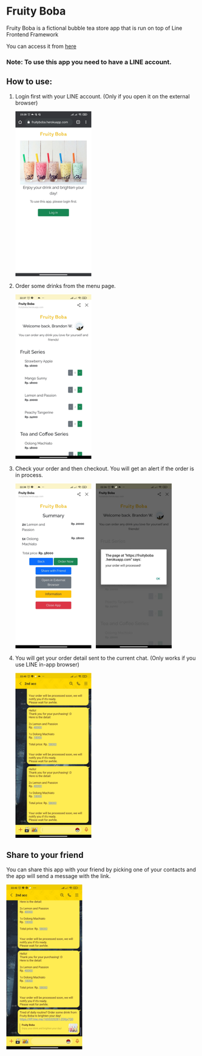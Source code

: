 # Fruity Boba
Fruity Boba is a fictional bubble tea store app that is run on top of Line Frontend Framework

You can access it from [here](https://fruityboba.herokuapp.com/)
### Note: To use this app you need to have a LINE account.

## How to use:
1. Login first with your LINE account. (Only if you open it on the external browser)

   <img src="./asset/login-page.jpg" alt="Login" width="200">

2. Order some drinks from the menu page.

   <img src="./asset/menu-page.jpg" alt="Menu Page" width="200">

3. Check your order and then checkout. You will get an alert if the order is in process.

   <img src="./asset/checkout-page.jpg" alt="Checkout" width="200">&nbsp;&nbsp;
   <img src="./asset/alert.jpg" alt="Alert" width="200">

4. You will get your order detail sent to the current chat. (Only works if you use LINE in-app browser)

   <img src="./asset/order-detail.jpg" alt="Order Detail" width="200">


## Share to your friend
You can share this app with your friend by picking one of your contacts and the app will send a message with the link.

<img src="./asset/share.jpg" alt="Share Message" width="200">